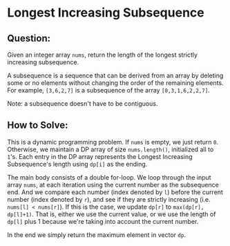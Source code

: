 # Longest Increasing Subsequence

## Question:

Given an integer array `nums`, return the length of the longest
strictly increasing subsequence.

A subsequence is a sequence that can be derived from an array by
deleting some or no elements without changing the order of the
remaining elements. For example, `[3,6,2,7]` is a subsequence of the
array `[0,3,1,6,2,2,7]`.

Note: a subsequence doesn't have to be contiguous.

## How to Solve:

This is a dynamic programming problem. If `nums` is empty, we just
return `0`. Otherwise, we maintain a DP array of size `nums.length()`,
initialized all to `1`'s. Each entry in the DP array represents the
Longest Increasing Subsequence's length using `dp[i]` as the ending.

The main body consists of a double for-loop. We loop through the input
array `nums`, at each iteration using the current number as the
subsequence end. And we compare each number (index denoted by `l`)
before the current number (index denoted by `r`), and see if they are
strictly increasing (i.e. `nums[l] < nums[r]`). If this is the case,
we update `dp[r]` to `max(dp[r], dp[l]+1)`. That is, either we
use the current value, or we use the length of `dp[l]` plus 1 because
we're taking into account the current number.

In the end we simply return the maximum element in vector `dp`.
